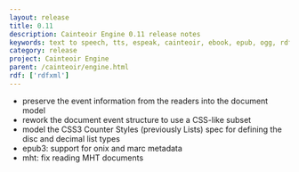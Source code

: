 ```yaml
---
layout: release
title: 0.11
description: Cainteoir Engine 0.11 release notes
keywords: text to speech, tts, espeak, cainteoir, ebook, epub, ogg, rdf, metadata
category: release
project: Cainteoir Engine
parent: /cainteoir/engine.html
rdf: ['rdfxml']
---
```


*  preserve the event information from the readers into the document model
*  rework the document event structure to use a CSS-like subset
*  model the CSS3 Counter Styles (previously Lists) spec for defining the disc and decimal list types
*  epub3: support for onix and marc metadata
*  mht: fix reading MHT documents
